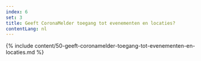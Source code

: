 ```yaml
---
index: 6
set: 3
title: Geeft CoronaMelder toegang tot evenementen en locaties?
contentLang: nl
---
```

{% include content/50-geeft-coronamelder-toegang-tot-evenementen-en-locaties.md %}
